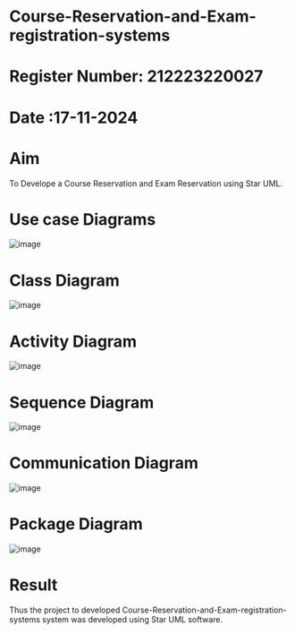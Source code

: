 # Course-Reservation-and-Exam-registration-systems
# Register Number: 212223220027
# Date :17-11-2024
# Aim
To Develope a Course Reservation and Exam Reservation using Star UML.
# Use case Diagrams

![image](https://github.com/user-attachments/assets/1dea46a8-d290-46be-bb52-de8ca2fb338a)



# Class Diagram
![image](https://github.com/user-attachments/assets/37b52d85-7ac5-411a-afdc-b2048b33dfeb)



# Activity Diagram

![image](https://github.com/user-attachments/assets/0900c4bb-de84-4d53-9578-b3c78ffceac5)


# Sequence Diagram
![image](https://github.com/user-attachments/assets/a82a885b-100e-402e-935e-485cf3508ea4)

# Communication Diagram
![image](https://github.com/user-attachments/assets/8a2c28f9-48ff-4f7b-acb7-5a26393be72b)

# Package Diagram
![image](https://github.com/user-attachments/assets/cc5cdb6b-8f75-4c24-8d06-dbe49ed9e612)



# Result
Thus the project to developed Course-Reservation-and-Exam-registration-systems system was developed using Star UML software.
